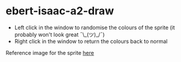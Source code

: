 # ebert-isaac-a2-draw
- Left click in the window to randomise the colours of the sprite (it probably won't look great ¯\\\_(ツ)\_/¯)
- Right click in the window to return the colours back to normal

Reference image for the sprite [here](https://images-wixmp-ed30a86b8c4ca887773594c2.wixmp.com/f/effa27b3-56a6-4c5e-8ddb-eefb101995a8/da5uejl-2e53c2c3-6c02-4506-93a3-52299e229227.jpg/v1/fill/w_1024,h_770,q_75,strp/legendary_birds___pokemon_perler_bead_sprites_by_maddogscreations-da5uejl.jpg?token=eyJ0eXAiOiJKV1QiLCJhbGciOiJIUzI1NiJ9.eyJpc3MiOiJ1cm46YXBwOjdlMGQxODg5ODIyNjQzNzNhNWYwZDQxNWVhMGQyNmUwIiwic3ViIjoidXJuOmFwcDo3ZTBkMTg4OTgyMjY0MzczYTVmMGQ0MTVlYTBkMjZlMCIsImF1ZCI6WyJ1cm46c2VydmljZTppbWFnZS5vcGVyYXRpb25zIl0sIm9iaiI6W1t7InBhdGgiOiIvZi9lZmZhMjdiMy01NmE2LTRjNWUtOGRkYi1lZWZiMTAxOTk1YTgvZGE1dWVqbC0yZTUzYzJjMy02YzAyLTQ1MDYtOTNhMy01MjI5OWUyMjkyMjcuanBnIiwid2lkdGgiOiI8PTEwMjQiLCJoZWlnaHQiOiI8PTc3MCJ9XV19.sCma70KmWysxnXFwUyRU1j_GUz9_Bahpog0yH-V8GHM)
